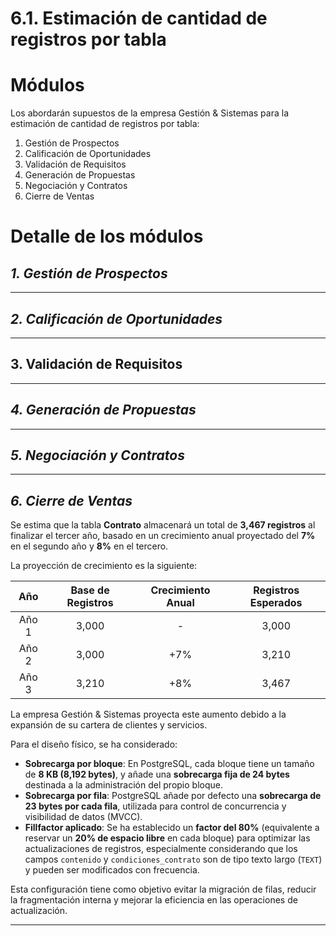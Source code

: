 # 6.1. Estimación de cantidad de registros por tabla

# Módulos
Los abordarán supuestos de la empresa Gestión & Sistemas para la estimación de cantidad de registros por tabla:

1. Gestión de Prospectos  
2. Calificación de Oportunidades  
3. Validación de Requisitos  
4. Generación de Propuestas  
5. Negociación y Contratos  
6. Cierre de Ventas

# Detalle de los módulos

## *1. Gestión de Prospectos*


---

## *2. Calificación de Oportunidades*


---

## 3. Validación de Requisitos


---

## *4. Generación de Propuestas*


---

## *5. Negociación y Contratos*


---

## *6. Cierre de Ventas*

Se estima que la tabla **Contrato** almacenará un total de **3,467 registros** al finalizar el tercer año, basado en un crecimiento anual proyectado del **7%** en el segundo año y **8%** en el tercero.

La proyección de crecimiento es la siguiente:

| **Año** | **Base de Registros** | **Crecimiento Anual** | **Registros Esperados** |
|:-------:|:---------------------:|:---------------------:|:-----------------------:|
| Año 1   | 3,000                  | -                     | 3,000                   |
| Año 2   | 3,000                  | +7%                   | 3,210                   |
| Año 3   | 3,210                  | +8%                   | 3,467                   |

La empresa Gestión & Sistemas proyecta este aumento debido a la expansión de su cartera de clientes y servicios.

Para el diseño físico, se ha considerado:

- **Sobrecarga por bloque**: En PostgreSQL, cada bloque tiene un tamaño de **8 KB (8,192 bytes)**, y añade una **sobrecarga fija de 24 bytes** destinada a la administración del propio bloque.
- **Sobrecarga por fila**: PostgreSQL añade por defecto una **sobrecarga de 23 bytes por cada fila**, utilizada para control de concurrencia y visibilidad de datos (MVCC).
- **Fillfactor aplicado**: Se ha establecido un **factor del 80%** (equivalente a reservar un **20% de espacio libre** en cada bloque) para optimizar las actualizaciones de registros, especialmente considerando que los campos `contenido` y `condiciones_contrato` son de tipo texto largo (`TEXT`) y pueden ser modificados con frecuencia.

Esta configuración tiene como objetivo evitar la migración de filas, reducir la fragmentación interna y mejorar la eficiencia en las operaciones de actualización.

---


